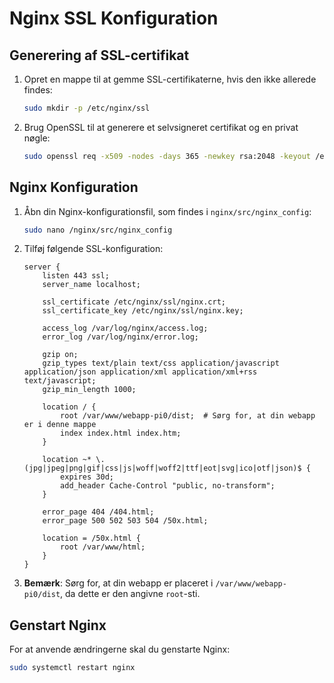 # Nginx SSL Konfiguration

## Generering af SSL-certifikat

1. Opret en mappe til at gemme SSL-certifikaterne, hvis den ikke allerede findes:

    ```bash
    sudo mkdir -p /etc/nginx/ssl
    ```

2. Brug OpenSSL til at generere et selvsigneret certifikat og en privat nøgle:

    ```bash
    sudo openssl req -x509 -nodes -days 365 -newkey rsa:2048 -keyout /etc/nginx/ssl/nginx.key -out /etc/nginx/ssl/nginx.crt
    ```

## Nginx Konfiguration

1. Åbn din Nginx-konfigurationsfil, som findes i `nginx/src/nginx_config`:

    ```bash
    sudo nano /nginx/src/nginx_config
    ```

2. Tilføj følgende SSL-konfiguration:

    ```nginx
    server {
        listen 443 ssl;
        server_name localhost;

        ssl_certificate /etc/nginx/ssl/nginx.crt;
        ssl_certificate_key /etc/nginx/ssl/nginx.key;

        access_log /var/log/nginx/access.log;
        error_log /var/log/nginx/error.log;

        gzip on;
        gzip_types text/plain text/css application/javascript application/json application/xml application/xml+rss text/javascript;
        gzip_min_length 1000;

        location / {
            root /var/www/webapp-pi0/dist;  # Sørg for, at din webapp er i denne mappe
            index index.html index.htm;
        }

        location ~* \.(jpg|jpeg|png|gif|css|js|woff|woff2|ttf|eot|svg|ico|otf|json)$ {
            expires 30d;
            add_header Cache-Control "public, no-transform";
        }

        error_page 404 /404.html;
        error_page 500 502 503 504 /50x.html;

        location = /50x.html {
            root /var/www/html;
        }
    }
    ```

3. **Bemærk**: Sørg for, at din webapp er placeret i `/var/www/webapp-pi0/dist`, da dette er den angivne `root`-sti.

## Genstart Nginx

For at anvende ændringerne skal du genstarte Nginx:

```bash
sudo systemctl restart nginx
